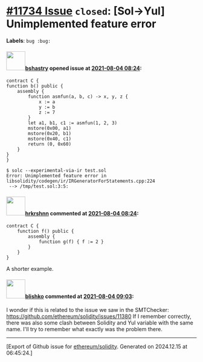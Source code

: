 # [\#11734 Issue](https://github.com/ethereum/solidity/issues/11734) `closed`: [Sol->Yul] Unimplemented feature error
**Labels**: `bug :bug:`


#### <img src="https://avatars.githubusercontent.com/u/2388185?v=4" width="50">[bshastry](https://github.com/bshastry) opened issue at [2021-08-04 08:24](https://github.com/ethereum/solidity/issues/11734):

```
contract C {
function b() public {
    assembly {
        function asmfun(a, b, c) -> x, y, z {
            x := a
            y := b
            z := 7
        }
        let a1, b1, c1 := asmfun(1, 2, 3)
        mstore(0x00, a1)
        mstore(0x20, b1)
        mstore(0x40, c1)
        return (0, 0x60)
    }
}
}

$ solc --experimental-via-ir test.sol
Error: Unimplemented feature error in libsolidity/codegen/ir/IRGeneratorForStatements.cpp:224
 --> /tmp/test.sol:3:5:
```

#### <img src="https://avatars.githubusercontent.com/u/13174375?u=52d702cb6bec53b561afa293cf9cd53ef7a63924&v=4" width="50">[hrkrshnn](https://github.com/hrkrshnn) commented at [2021-08-04 08:24](https://github.com/ethereum/solidity/issues/11734#issuecomment-892467761):

```solidity
contract C {
    function f() public {
        assembly {
            function g(f) { f := 2 }
        }
    }
}
```
A shorter example.

#### <img src="https://avatars.githubusercontent.com/u/16404346?v=4" width="50">[blishko](https://github.com/blishko) commented at [2021-08-04 09:03](https://github.com/ethereum/solidity/issues/11734#issuecomment-892492121):

I wonder if this is related to the issue we saw in the SMTChecker: https://github.com/ethereum/solidity/issues/11380
If I remember correctly, there was also some clash between Solidity and Yul variable with the same name. I'll try to remember what exactly was the problem there.


-------------------------------------------------------------------------------



[Export of Github issue for [ethereum/solidity](https://github.com/ethereum/solidity). Generated on 2024.12.15 at 06:45:24.]
